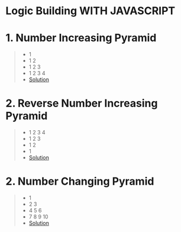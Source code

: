 # Logic Building WITH JAVASCRIPT

# 1. Number Increasing Pyramid
> - 1
> - 1 2
> - 1 2 3
> - 1 2 3 4
> - [Solution](https://github.com/CodesOfSachin/Logic-Pattern/blob/main/numberIncreasingPyramid.js)

# 2. Reverse Number Increasing Pyramid
> - 1 2 3 4
> - 1 2 3
> - 1 2
> - 1
> - [Solution](https://github.com/CodesOfSachin/Logic-Pattern/blob/main/numberIncreasingReversePyramid.js)

# 2. Number Changing Pyramid
> - 1 
> - 2 3
> - 4 5 6 
> - 7 8 9 10
> - [Solution](https://github.com/CodesOfSachin/Logic-Pattern/blob/main/numberIncreasingReversePyramid.js)